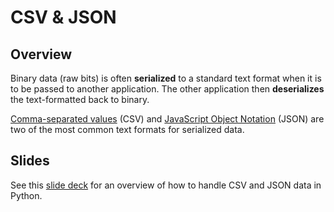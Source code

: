 
# CSV & JSON

## Overview

Binary data (raw bits) is often **serialized** to a standard text format when it is to be passed to another application. The other application then **deserializes** the text-formatted back to binary.

[Comma-separated values](https://en.wikipedia.org/wiki/Comma-separated_values) (CSV) and [JavaScript Object Notation](https://www.json.org/json-en.html) (JSON) are two of the most common text formats for serialized data.

## Slides

See this [slide deck](https://docs.google.com/presentation/d/e/2PACX-1vTgcF9dsPDe5_hTt47HVewD6xG55LE59Sp6xlWnsfUfm1zxUY0RQuDqtmeuZFx_OFRi8IlCCntrJPX3/pub?start=false&loop=false&delayms=60000) for an overview of how to handle CSV and JSON data in Python.
